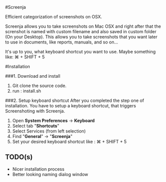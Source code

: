 #Screenja

Efficient categorization of screenshots on OSX.

Screenja allows you to take screenshots on Mac OSX and right after that the screnshot is named with custom filename and also saved in custom folder (On your Desktop).
This allows you to take screenshots that you want later to use in documents, like reports, manuals, and so on...

It's up to you, what keyboard shortcut you want to use.
Maybe something like:  ⌘ + SHIFT + 5

#Installation

###1. Download and install

1. Git clone the source code.
2. run : install.sh

###2. Setup keyboard shortcut
After you completed the step one of installation.
You have to setup a keyboard shortcut, that triggers Screenshoting with Screenja.

1. Open **System Preferences** -> **Keyboard**
2. Select tab "**Shortcuts**"
3. Select Services (from left selection)
4. Find "**General**" -> "**Screenja**"
5. Set your desired keyboard shortcut like : ⌘ + SHIFT + 5


## TODO(s)
- Nicer installation process
- Better looking naming dialog window